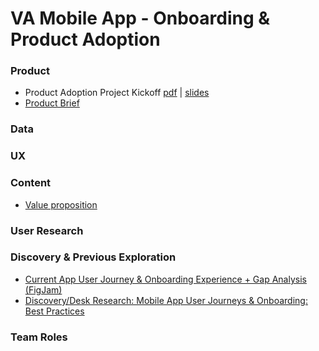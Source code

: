 # VA Mobile App - Onboarding & Product Adoption

### Product
* Product Adoption Project Kickoff [pdf](https://github.com/department-of-veterans-affairs/va.gov-team/blob/master/products/va-mobile-app/features/Onboarding%20%26%20Product%20Adoption/product/VA%20Mobile%20App%20-%20Product%20Adoption%20-%20Project%20Kickoff%202024.pdf)  | [slides](https://docs.google.com/presentation/d/1OzZS-9leGTi53GU_Xj2oWGOE9KZAychjjoaxtv6Y270/edit#slide=id.g25f0dea14fc_1_74) 
* [Product Brief](https://github.com/department-of-veterans-affairs/va.gov-team/blob/master/products/va-mobile-app/features/Onboarding%20%26%20Product%20Adoption/product/Product%20Brief.md)


### Data

### UX

### Content
* [Value proposition](https://github.com/department-of-veterans-affairs/va.gov-team/blob/master/products/va-mobile-app/features/Onboarding%20%26%20Product%20Adoption/content/value%20proposition.md)

### User Research

### Discovery & Previous Exploration
* [Current App User Journey & Onboarding Experience + Gap Analysis (FigJam)](https://www.figma.com/board/oaF7dSbwnt1Ga3v6rrVsx8/Onboarding---%F0%9F%A7%AA-Discovery-%26-Research---VA-Mobile?node-id=201-2116&t=5Gt6LTzCSpndKTC7-1)
* [Discovery/Desk Research: Mobile App User Journeys & Onboarding: Best Practices](https://github.com/department-of-veterans-affairs/va.gov-team/blob/master/products/va-mobile-app/features/Onboarding%20&%20Product%20Adoption/discovery/onboarding-best-practices.md)

### Team Roles

